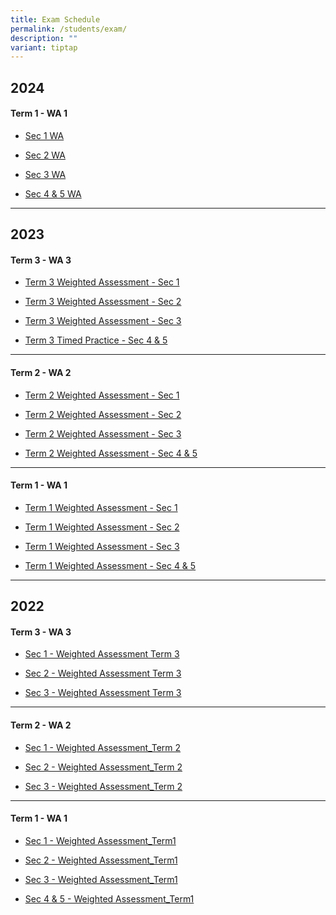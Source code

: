 ```yaml
---
title: Exam Schedule
permalink: /students/exam/
description: ""
variant: tiptap
---
```

<h2>2024</h2>
<h4>Term 1 - WA 1</h4>
<ul data-tight="true" class="tight">
<li>
<p><a href="/files/Weighted%20Assessment/2024/Sec_1_WA_Term_1_2024.pdf" rel="noopener noreferrer nofollow" target="_blank">Sec 1 WA</a>
</p>
</li>
<li>
<p><a href="/files/Weighted%20Assessment/2024/Sec_2_WA_Term_1_2024.pdf" rel="noopener noreferrer nofollow" target="_blank">Sec 2 WA</a>
</p>
</li>
<li>
<p><a href="/files/Weighted Assessment/2024/2024_Sec_3_WA_Term_1.pdf" rel="noopener noreferrer nofollow" target="_blank">Sec 3 WA</a>
</p>
</li>
<li>
<p><a href="/files/Weighted Assessment/2024/2024_WA_Math_Sec_4_5.pdf" rel="noopener noreferrer nofollow" target="_blank">Sec 4 &amp; 5 WA</a>
</p>
</li>
</ul>
<hr>
<h2>2023</h2>
<h4>Term 3 - WA 3</h4>
<ul data-tight="true" class="tight">
<li>
<p><a href="/files/Weighted%20Assessment/2023/t3-wa3_sec_1_2023.pdf" rel="noopener noreferrer nofollow" target="_blank">Term 3 Weighted Assessment - Sec 1</a>
</p>
</li>
<li>
<p><a href="/files/Weighted%20Assessment/2023/t3-wa3_sec_2_2023.pdf" rel="noopener noreferrer nofollow" target="_blank">Term 3 Weighted Assessment - Sec 2</a>
</p>
</li>
<li>
<p><a href="/files/Weighted%20Assessment/2023/t3-wa3_sec_3_2023.pdf" rel="noopener noreferrer nofollow" target="_blank">Term 3 Weighted Assessment - Sec 3</a>
</p>
</li>
<li>
<p><a href="/files/Weighted%20Assessment/2023/2023%20timed%20practice%20for%20sec%204%20&amp;%205na.pdf" rel="noopener noreferrer nofollow" target="_blank">Term 3 Timed Practice - Sec 4 &amp; 5</a>
</p>
</li>
</ul>
<hr>
<h4>Term 2 - WA 2</h4>
<ul data-tight="true" class="tight">
<li>
<p><a href="/files/Weighted%20Assessment/2023/Term%202%20Weighted%20Assessment%20Sec%201%202023.pdf" rel="noopener noreferrer nofollow" target="_blank">Term 2 Weighted Assessment - Sec 1</a>
</p>
</li>
<li>
<p><a href="/files/Weighted%20Assessment/2023/Term%202%20Weighted%20Assessment%20Sec%202%202023.pdf" rel="noopener noreferrer nofollow" target="_blank">Term 2 Weighted Assessment - Sec 2</a>
</p>
</li>
<li>
<p><a href="/files/Weighted%20Assessment/2023/Term%202%20Weighted%20Assessment%20Sec%203%202023.pdf" rel="noopener noreferrer nofollow" target="_blank">Term 2 Weighted Assessment - Sec 3</a>
</p>
</li>
<li>
<p><a href="/files/Weighted%20Assessment/2023/wa_sec_4and5_term2-2023.pdf" rel="noopener noreferrer nofollow" target="_blank">Term 2 Weighted Assessment - Sec 4 &amp; 5</a>
</p>
</li>
</ul>
<hr>
<h4>Term 1 - WA 1</h4>
<ul data-tight="true" class="tight">
<li>
<p><a href="/files/Weighted%20Assessment/2023/Term%201%20Weighted%20Assessment%20-%20Sec%201%202023.pdf" rel="noopener noreferrer nofollow" target="_blank">Term 1 Weighted Assessment - Sec 1</a>
</p>
</li>
<li>
<p><a href="/files/Weighted%20Assessment/2023/Term%201%20Weighted%20Assessment%20-%20Sec%202%202023.pdf" rel="noopener noreferrer nofollow" target="_blank">Term 1 Weighted Assessment - Sec 2</a>
</p>
</li>
<li>
<p><a href="/files/Weighted%20Assessment/2023/Term%201%20Weighted%20Assessment%20-%20Sec%203%202023.pdf" rel="noopener noreferrer nofollow" target="_blank">Term 1 Weighted Assessment - Sec 3</a>
</p>
</li>
<li>
<p><a href="/files/Weighted%20Assessment/2023/Term%201%20Weighted%20Assessment%20-%20Sec%204_5%202023.pdf" rel="noopener noreferrer nofollow" target="_blank">Term 1 Weighted Assessment - Sec 4 &amp; 5</a>
</p>
</li>
</ul>
<hr>
<h2>2022</h2>
<h4>Term 3 - WA 3</h4>
<ul data-tight="true" class="tight">
<li>
<p><a href="/files/Weighted%20Assessment/2022/Sec%201%20Weighted%20Assessment%20Term%203.pdf" rel="noopener noreferrer nofollow" target="_blank">Sec 1 - Weighted Assessment Term 3</a>
</p>
</li>
<li>
<p><a href="/files/Weighted%20Assessment/2022/Sec%202%20Weighted%20Assessment%20Term%203.pdf" rel="noopener noreferrer nofollow" target="_blank">Sec 2 - Weighted Assessment Term 3</a>
</p>
</li>
<li>
<p><a href="/files/Weighted%20Assessment/2022/Sec%203%20Weighted%20Assessment%20Term%203.pdf" rel="noopener noreferrer nofollow" target="_blank">Sec 3 - Weighted Assessment Term 3</a>
</p>
</li>
</ul>
<hr>
<h4>Term 2 - WA 2</h4>
<ul data-tight="true" class="tight">
<li>
<p><a href="/files/Weighted%20Assessment/2022/Sec%201%20Weighted%20Assessment_Term%202.pdf" rel="noopener noreferrer nofollow" target="_blank">Sec 1 - Weighted Assessment_Term 2</a>
</p>
</li>
<li>
<p><a href="/files/Weighted%20Assessment/2022/Sec%202%20Weighted%20Assessment_Term%202.pdf" rel="noopener noreferrer nofollow" target="_blank">Sec 2 - Weighted Assessment_Term 2</a>
</p>
</li>
<li>
<p><a href="/files/Weighted%20Assessment/2022/Sec%203%20Weighted%20Assessment_Term%202.pdf" rel="noopener noreferrer nofollow" target="_blank">Sec 3 - Weighted Assessment_Term 2</a>
</p>
</li>
</ul>
<hr>
<h4>Term 1 - WA 1</h4>
<ul data-tight="true" class="tight">
<li>
<p><a href="/files/Weighted%20Assessment/2022/Sec%201_Weighted%20Assessment_Term1.pdf" rel="noopener noreferrer nofollow" target="_blank">Sec 1 - Weighted Assessment_Term1</a>
</p>
</li>
<li>
<p><a href="/files/Weighted%20Assessment/2022/Sec%202_Weighted%20Assessment_Term1.pdf" rel="noopener noreferrer nofollow" target="_blank">Sec 2 - Weighted Assessment_Term1</a>
</p>
</li>
<li>
<p><a href="/files/Weighted%20Assessment/2022/Sec%203_Weighted%20Assessment_Term1.pdf" rel="noopener noreferrer nofollow" target="_blank">Sec 3 - Weighted Assessment_Term1</a>
</p>
</li>
<li>
<p><a href="/files/Weighted%20Assessment/2022/Sec%2045_Weighted%20Assessment_Term1.pdf" rel="noopener noreferrer nofollow" target="_blank">Sec 4 &amp; 5 - Weighted Assessment_Term1</a>
</p>
</li>
</ul>
<p></p>